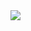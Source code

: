 <img src="https://github-readme-stats.vercel.app/api/top-langs/?username=raunak51299&layout=compact&theme=dark"/>
